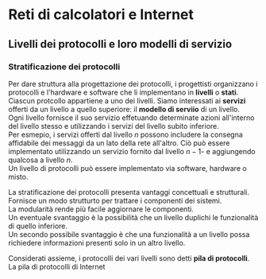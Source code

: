 # Reti di calcolatori e Internet
## Livelli dei protocolli e loro modelli di servizio  
### Stratificazione dei protocolli  
Per dare struttura alla progettazione dei protocolli, i progettisti organizzano i protocolli e l'hardware e software che li implementano in **livelli** o **stati**.  
Ciascun protcollo appartiene a uno dei livelli. Siamo interessati ai **servizi** offerti da un livello a quello superiore: il **modello di serviio** di un livello.  
Ogni livello fornisce il suo servizio effetuando determinate azioni all'interno del livello stesso e utilizzando i servizi del livello subito inferiore.  
Per esmepio, i servizi offerti dal livello $n$ possono includere la consegna affidabile dei messaggi da un lato della rete all'altro. Ciò può essere implementato utilizzando un servizio fornito dal livello $n-1$- e aggiungendo qualcosa a livello $n$.  
Un livello di protocolli può essere implementato via software, hardware o misto.  

La stratificazione dei protocolli presenta vantaggi concettuali e strutturali. Fornisce un modo strutturto per trattare i componenti dei sistemi.  
La modularità rende più facile aggiornare le componenti.  
Un eventuale svantaggio è la possibilità che un livello duplichi le funzionalità di quello inferiore.  
Un secondo possibile svantaggio è che una funzionalità a un livello possa richiedere informazioni presenti solo in un altro livello.

Considerati assieme, i protocolli dei vari livelli sono detti **pila di protocolli**. La pila di protocolli di Internet 


